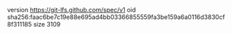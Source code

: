 version https://git-lfs.github.com/spec/v1
oid sha256:faac6be7c19e88e695ad4bb03366855559fa3be159a6a0116d3830cf8f311185
size 3109

